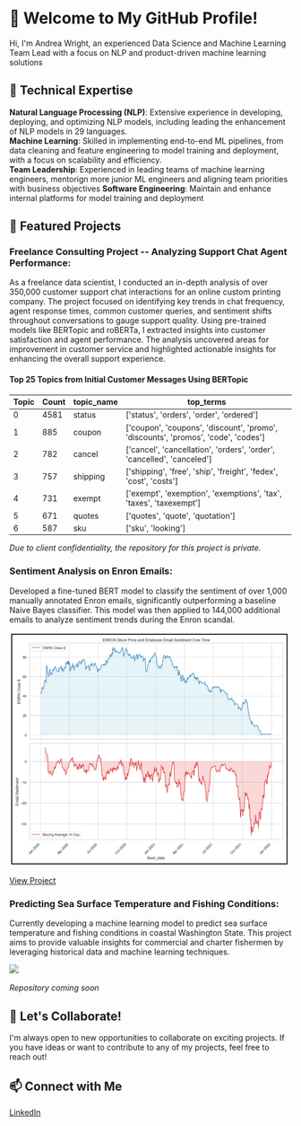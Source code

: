# 👋 Welcome to My GitHub Profile!

Hi, I'm Andrea Wright, an experienced Data Science and Machine Learning Team Lead with a focus on NLP and product-driven machine learning solutions

## 🔧 Technical Expertise
**Natural Language Processing (NLP)**: Extensive experience in developing, deploying, and optimizing NLP models, including leading the enhancement of NLP models in 29 languages.  
**Machine Learning**: Skilled in implementing end-to-end ML pipelines, from data cleaning and feature engineering to model training and deployment, with a focus on scalability and efficiency.  
**Team Leadership**: Experienced in leading teams of machine learning engineers, mentorign more junior ML engineers and aligning team priorities with business objectives 
**Software Engineering**: Maintain and enhance internal platforms for model training and deployment

## 💼 Featured Projects

### Freelance Consulting Project -- Analyzing Support Chat Agent Performance:
As a freelance data scientist, I conducted an in-depth analysis of over 350,000 customer support chat interactions for an online custom printing company. The project focused on identifying key trends in chat frequency, agent response times, common customer queries, and sentiment shifts throughout conversations to gauge support quality. Using pre-trained models like BERTopic and roBERTa, I extracted insights into customer satisfaction and agent performance. The analysis uncovered areas for improvement in customer service and highlighted actionable insights for enhancing the overall support experience.

#### Top 25 Topics from Initial Customer Messages Using BERTopic
| Topic | Count | topic_name | top_terms |
|-------|-------|------------|-----------|
| 0     | 4581  | status     | ['status', 'orders', 'order', 'ordered'] |
| 1     | 885   | coupon     | ['coupon', 'coupons', 'discount', 'promo', 'discounts', 'promos', 'code', 'codes'] |
| 2     | 782   | cancel     | ['cancel', 'cancellation', 'orders', 'order', 'cancelled', 'canceled'] |
| 3     | 757   | shipping   | ['shipping', 'free', 'ship', 'freight', 'fedex', 'cost', 'costs'] |
| 4     | 731   | exempt     | ['exempt', 'exemption', 'exemptions', 'tax', 'taxes', 'taxexempt'] |
| 5     | 671   | quotes     | ['quotes', 'quote', 'quotation'] |
| 6     | 587   | sku        | ['sku', 'looking'] |

*Due to client confidentiality, the repository for this project is private.*

### Sentiment Analysis on Enron Emails:
Developed a fine-tuned BERT model to classify the sentiment of over 1,000 manually annotated Enron emails, significantly outperforming a baseline Naive Bayes classifier. This model was then applied to 144,000 additional emails to analyze sentiment trends during the Enron scandal.

<img src="https://github.com/awright813/enron/blob/master/misc/stock_sentiment.png" width="500" />

[View Project](https://github.com/awright813/enron)  

### Predicting Sea Surface Temperature and Fishing Conditions:
Currently developing a machine learning model to predict sea surface temperature and fishing conditions in coastal Washington State. This project aims to provide valuable insights for commercial and charter fishermen by leveraging historical data and machine learning techniques.

<img src="https://github.com/awright813/SST_WA" width="500" />

*Repository coming soon*

## 🤝 Let's Collaborate!
I'm always open to new opportunities to collaborate on exciting projects. If you have ideas or want to contribute to any of my projects, feel free to reach out!

## 📫 Connect with Me
[LinkedIn](linkedin.com/in/andrea-wright8/)
